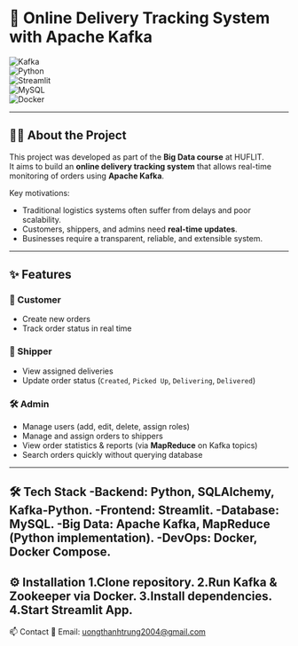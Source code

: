 # 🚚 Online Delivery Tracking System with Apache Kafka  

![Kafka](https://img.shields.io/badge/Apache%20Kafka-231F20?style=for-the-badge&logo=apachekafka&logoColor=white)  
![Python](https://img.shields.io/badge/Python-3776AB?style=for-the-badge&logo=python&logoColor=white)  
![Streamlit](https://img.shields.io/badge/Streamlit-FF4B4B?style=for-the-badge&logo=streamlit&logoColor=white)  
![MySQL](https://img.shields.io/badge/MySQL-4479A1?style=for-the-badge&logo=mysql&logoColor=white)  
![Docker](https://img.shields.io/badge/Docker-2496ED?style=for-the-badge&logo=docker&logoColor=white)  

---

## 🧑‍💻 About the Project  
This project was developed as part of the **Big Data course** at HUFLIT.  
It aims to build an **online delivery tracking system** that allows real-time monitoring of orders using **Apache Kafka**.  

Key motivations:  
- Traditional logistics systems often suffer from delays and poor scalability.  
- Customers, shippers, and admins need **real-time updates**.  
- Businesses require a transparent, reliable, and extensible system.  

---

## ✨ Features  

### 👤 Customer  
- Create new orders  
- Track order status in real time  

### 🚴 Shipper  
- View assigned deliveries  
- Update order status (`Created`, `Picked Up`, `Delivering`, `Delivered`)  

### 🛠️ Admin  
- Manage users (add, edit, delete, assign roles)  
- Manage and assign orders to shippers  
- View order statistics & reports (via **MapReduce** on Kafka topics)  
- Search orders quickly without querying database  

---

🛠️ Tech Stack
-Backend: Python, SQLAlchemy, Kafka-Python.
-Frontend: Streamlit.
-Database: MySQL.
-Big Data: Apache Kafka, MapReduce (Python implementation).
-DevOps: Docker, Docker Compose.
---
⚙️ Installation
1.Clone repository.
2.Run Kafka & Zookeeper via Docker.
3.Install dependencies.
4.Start Streamlit App.
---
📫 Contact
📧 Email: uongthanhtrung2004@gmail.com

